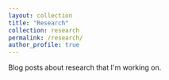 ```yaml
---
layout: collection
title: "Research"
collection: research
permalink: /research/
author_profile: true
---
```


Blog posts about research that I'm working on.

